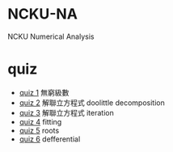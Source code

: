 # NCKU-NA
NCKU Numerical Analysis

# quiz
* [quiz 1](./quiz1) 無窮級數
* [quiz 2](./quiz2) 解聯立方程式 doolittle decomposition
* [quiz 3](./quiz3) 解聯立方程式 iteration 
* [quiz 4](./quiz4) fitting
* [quiz 5](./quiz5) roots
* [quiz 6](./quiz6) defferential
